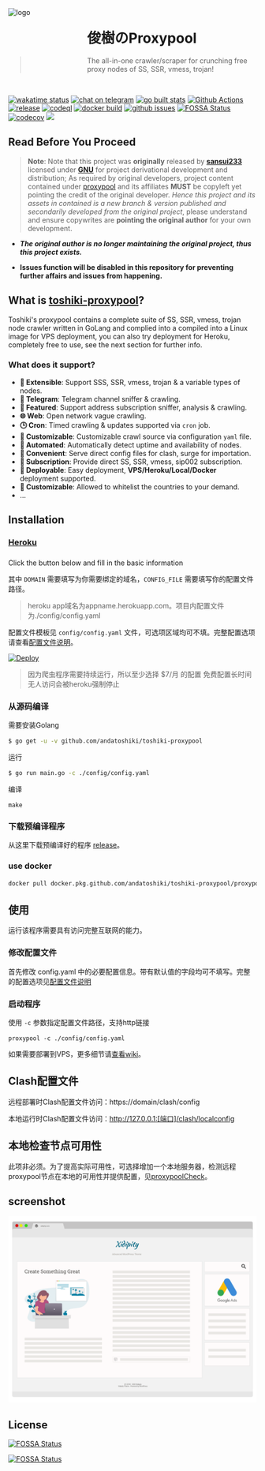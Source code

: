 <img src="https://www.unpkg.com/@andatoshiki/toshiki-proxypool-ui@0.0.13/assets/img/toshiki-proxypool-logo@v0.0.13.png" alt="logo" width="160" height="160" align="left" />

<h1>俊樹のProxypool</h1>

> The all-in-one crawler/scraper for crunching free proxy nodes of SS, SSR, vmess, trojan!

<!--
<p align="center">
    <a >simple and fast</a>
    <br />
    <a href="#"><strong>Explore the docs »</strong></a>
    <br />
    <br />
    <a>English</a>
    ·
    <a href="/README.zh-cn.md">简体中文</a>
  </p>

</div>

> The all-in-one crawler/scraper for crunching free proxy nodes of SS, SSR, vmess, trojan!
<!--Automatically crawl SS, SSR, vmess, trojan node info from web, Telegram Channels, and localize/integrate into a web panel for convenient usages.-->

<!-- add translation here later on with href links for easier access -->

<br />

<!-- badges starts -->
[![wakatime status](https://wakatime.com/badge/user/0fcd442a-865e-46f3-a0dd-ed1aa418da6b/project/9e775601-9ce8-4982-a1b8-ac352cf49df8.svg)](https://wakatime.com/badge/user/0fcd442a-865e-46f3-a0dd-ed1aa418da6b/project/9e775601-9ce8-4982-a1b8-ac352cf49df8)
[![chat on telegram](https://img.shields.io/badge/Telegram-@andatoshiki-green?style=flat&logo=telegram)](https://t.me/awesomeandatoshiki)
[![go built stats](https://img.shields.io/github/workflow/status/andatoshiki/toshiki-proxypool/Go?style=flat)](https://github.com/andatoshiki/toshiki-proxypool/actions)
[![Github Actions](https://goreportcard.com/badge/github.com/andatoshiki/toshiki-proxypool)](https://goreportcard.com/report/github.com/andatoshiki/toshiki-proxypool)
[![release](https://img.shields.io/github/release/andatoshiki/toshiki-proxypool/all.svg?style=flat)](https://github.com/andatoshiki/toshiki-proxypool/releases)
[![codeql](https://github.com/andatoshiki/toshiki-proxypool/actions/workflows/codeql-analysis.yml/badge.svg)](https://github.com/andatoshiki/toshiki-proxypool/actions/workflows/codeql-analysis.yml)
[![docker build](https://github.com/andatoshiki/toshiki-proxypool/actions/workflows/docker.yml/badge.svg)](https://github.com/andatoshiki/toshiki-proxypool/actions/workflows/docker.yml)
[![github issues](https://img.shields.io/github/issues/andatoshiki/toshiki-proxypool?label=issues&logo=github)](https://github.com/andatoshiki/toshiki-proxypool/issues)
[![FOSSA Status](https://app.fossa.com/api/projects/git%2Bgithub.com%2Fandatoshiki%2Ftoshiki-proxypool.svg?type=small)](https://app.fossa.com/projects/git%2Bgithub.com%2Fandatoshiki%2Ftoshiki-proxypool?ref=badge_small)
[![codecov](https://codecov.io/gh/andatoshiki/toshiki-proxypool/branch/master/graph/badge.svg?token=X9A19Q2HXS)](https://codecov.io/gh/andatoshiki/toshiki-proxypool)
[![](https://data.jsdelivr.com/v1/package/gh/andatoshiki/toshiki-proxypool-ui/badge)](https://www.jsdelivr.com/package/gh/andatoshiki/toshiki-proxypool-ui)
<!-- badges ends -->

<!-- 这里需要添加目录 -->
## Read Before You Proceed

>**Note**: Note that this project was **originally** released by **[sansui233](https://github.com/Sansui233/proxypool)** licensed under **[GNU](https://www.gnu.org/licenses/licenses.en.html)** for project derivational development and distribution; As required by original developers, project content contained under [proxypool](https://github.com/Sansui233/proxypool) and its affiliates **MUST** be copyleft yet pointing the credit of the original developer. *Hence this project and its assets in contained is a new branch & version published and secondarily developed from the original project*, please understand and ensure copywrites are **pointing the original author** for your own development.

- ***The original author is no longer maintaining the original project, thus this project exists.***

- **Issues function will be disabled in this repository for preventing further affairs and issues from happening.**

## What is [toshiki-proxypool](https://github.com/andatoshiki/toshiki-proxypool/)?

Toshiki's proxypool contains a complete suite of SS, SSR, vmess, trojan node crawler written in GoLang and complied into a compiled into a Linux image for VPS deployment, you can also try deployment for Heroku, completely free to use, see the next section for further info.

### What does it support?

- **🧩 Extensible**: Support SSS, SSR, vmess, trojan & a variable types of nodes.
- **💬 Telegram**: Telegram channel sniffer & crawling.
- **🎲 Featured**: Support address subscription sniffer, analysis & crawling.
- **🌐 Web**: Open network vague crawling.
- **🕒 Cron**: Timed crawling & updates supported via `cron` job.
- **🎨 Customizable**: Customizable crawl source via configuration `yaml` file.
- **🎀 Automated**: Automatically detect uptime and availability of nodes.
- **🎯 Convenient**: Serve direct config files for clash, surge for importation.
- **🔮 Subscription**: Provide direct SS, SSR, vmess, sip002 subscription.
- **🎠 Deployable**: Easy deployment, **VPS/Heroku/Local/Docker** deployment supported.
- **🍔 Customizable**: Allowed to whitelist the countries to your demand.
- ...

## Installation

### [Heroku](https://www.heroku.com/)

### 

Click the button below and fill in the basic information


其中 `DOMAIN` 需要填写为你需要绑定的域名，`CONFIG_FILE` 需要填写你的配置文件路径。
<!-- 机翻建议
Where `DOMAIN` needs to be filled in as the domain name you need to bind, and `CONFIG_FILE` needs to be filled in as the path to your configuration file.
 -->

> heroku app域名为appname.herokuapp.com。项目内配置文件为./config/config.yaml
<!-- 机翻建议
The heroku app domain name is appname.herokuapp.com and the project configuration file is . /config/config.yaml
 -->

配置文件模板见 `config/config.yaml` 文件，可选项区域均可不填。完整配置选项请查看[配置文件说明](https://github.com/andatoshiki/toshiki-proxypool/wiki/%E9%85%8D%E7%BD%AE%E6%96%87%E4%BB%B6%E8%AF%B4%E6%98%8E)。
<!-- 机翻建议
The configuration file template can be found in the `config/config.yaml` file, and the optional fields can be left unfilled. For complete configuration options, see [configuration file description].
 -->


[![Deploy](https://www.herokucdn.com/deploy/button.svg)](https://heroku.com/deploy)

> 因为爬虫程序需要持续运行，所以至少选择 $7/月 的配置
> 免费配置长时间无人访问会被heroku强制停止
<!-- 机翻建议
Because the crawler needs to run continuously, choose at least the $7/month configuration 
The free configuration will be forced to stop by heroku if no one accesses it for a long time
 -->


### 从源码编译

需要安装Golang 

```sh
$ go get -u -v github.com/andatoshiki/toshiki-proxypool
```

运行

```sh
$ go run main.go -c ./config/config.yaml
```

编译

```
make
```

### 下载预编译程序

从这里下载预编译好的程序 [release](https://github.com/andatoshiki/toshiki-proxypool/releases)。

### use docker

```sh
docker pull docker.pkg.github.com/andatoshiki/toshiki-proxypool/proxypool:latest
```

## 使用

运行该程序需要具有访问完整互联网的能力。

### 修改配置文件

首先修改 config.yaml 中的必要配置信息。带有默认值的字段均可不填写。完整的配置选项见[配置文件说明](https://github.com/andatoshiki/toshiki-proxypool/wiki/%E9%85%8D%E7%BD%AE%E6%96%87%E4%BB%B6%E8%AF%B4%E6%98%8E)

### 启动程序

使用 `-c` 参数指定配置文件路径，支持http链接

```shell
proxypool -c ./config/config.yaml
```

如果需要部署到VPS，更多细节请[查看wiki](https://github.com/andatoshiki/toshiki-proxypool/wiki/%E9%83%A8%E7%BD%B2%E5%88%B0VPS-Step-by-Step)。

<!-- 机翻建议
Using
The ability to access the full Internet is required to run the program.

Modifying the configuration file
First modify the necessary configuration information in config.yaml. Any fields with default values can be left blank. See the configuration file description for complete configuration options

Starting the application
Use the -c parameter to specify the path to the configuration file, which supports http links

proxypool -c . /config/config.yaml
If you need to deploy to a VPS, see the wiki for more details.
 -->
## Clash配置文件

远程部署时Clash配置文件访问：https://domain/clash/config

本地运行时Clash配置文件访问：http://127.0.0.1:[端口]/clash/localconfig

## 本地检查节点可用性

此项非必须。为了提高实际可用性，可选择增加一个本地服务器，检测远程proxypool节点在本地的可用性并提供配置，见[proxypoolCheck](https://github.com/andatoshiki/toshiki-proxypoolCheck)。

<!-- 机翻建议
Select another target language
Clash configuration file
Clash configuration file access when deployed remotely: https://domain/clash/config

Local runtime Clash configuration file access: http://127.0.0.1:[port]/clash/localconfig

Check node availability locally
This item is not required. To improve actual availability, an optional local server can be added to check the local availability of remote proxypool nodes and provide configuration, see proxypoolCheck
 -->

## screenshot
![](https://raw.githubusercontent.com/othneildrew/Best-README-Template/master/images/screenshot.png)

## License
[![FOSSA Status](https://app.fossa.com/api/projects/git%2Bgithub.com%2Fandatoshiki%2Ftoshiki-proxypool.svg?type=shield)](https://app.fossa.com/projects/git%2Bgithub.com%2Fandatoshiki%2Ftoshiki-proxypool?ref=badge_shield)

[![FOSSA Status](https://app.fossa.com/api/projects/git%2Bgithub.com%2Fandatoshiki%2Ftoshiki-proxypool.svg?type=large)](https://app.fossa.com/projects/git%2Bgithub.com%2Fandatoshiki%2Ftoshiki-proxypool?ref=badge_large)

